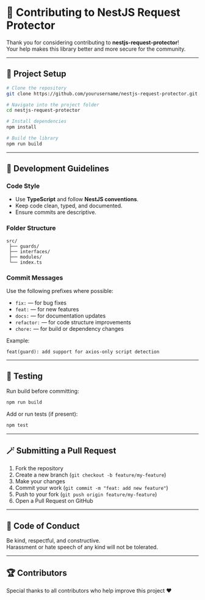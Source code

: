 # 🤝 Contributing to NestJS Request Protector

Thank you for considering contributing to **nestjs-request-protector**!  
Your help makes this library better and more secure for the community.

---

## 🧱 Project Setup

```bash
# Clone the repository
git clone https://github.com/yourusername/nestjs-request-protector.git

# Navigate into the project folder
cd nestjs-request-protector

# Install dependencies
npm install

# Build the library
npm run build
```

---

## 🧠 Development Guidelines

### Code Style
- Use **TypeScript** and follow **NestJS conventions**.
- Keep code clean, typed, and documented.
- Ensure commits are descriptive.

### Folder Structure
```
src/
 ├── guards/
 ├── interfaces/
 ├── modules/
 └── index.ts
```

### Commit Messages
Use the following prefixes where possible:
- `fix:` — for bug fixes
- `feat:` — for new features
- `docs:` — for documentation updates
- `refactor:` — for code structure improvements
- `chore:` — for build or dependency changes

Example:
```
feat(guard): add support for axios-only script detection
```

---

## 🧪 Testing

Run build before committing:
```bash
npm run build
```

Add or run tests (if present):
```bash
npm test
```

---

## 🪄 Submitting a Pull Request

1. Fork the repository  
2. Create a new branch (`git checkout -b feature/my-feature`)  
3. Make your changes  
4. Commit your work (`git commit -m "feat: add new feature"`)  
5. Push to your fork (`git push origin feature/my-feature`)  
6. Open a Pull Request on GitHub  

---

## 📜 Code of Conduct

Be kind, respectful, and constructive.  
Harassment or hate speech of any kind will not be tolerated.

---

## 🏆 Contributors

Special thanks to all contributors who help improve this project ❤️
